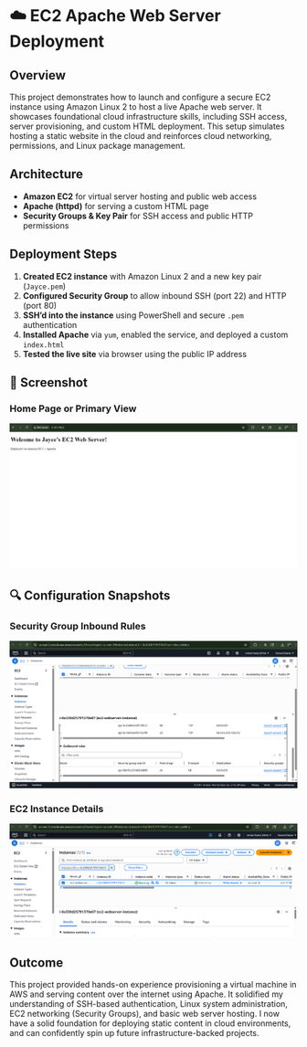 # ☁️ EC2 Apache Web Server Deployment

## Overview
This project demonstrates how to launch and configure a secure EC2 instance using Amazon Linux 2 to host a live Apache web server. It showcases foundational cloud infrastructure skills, including SSH access, server provisioning, and custom HTML deployment. This setup simulates hosting a static website in the cloud and reinforces cloud networking, permissions, and Linux package management.

## Architecture
- **Amazon EC2** for virtual server hosting and public web access
- **Apache (httpd)** for serving a custom HTML page
- **Security Groups & Key Pair** for SSH access and public HTTP permissions

## Deployment Steps
1. **Created EC2 instance** with Amazon Linux 2 and a new key pair (`Jayce.pem`)
2. **Configured Security Group** to allow inbound SSH (port 22) and HTTP (port 80)
3. **SSH’d into the instance** using PowerShell and secure `.pem` authentication
4. **Installed Apache** via `yum`, enabled the service, and deployed a custom `index.html`
5. **Tested the live site** via browser using the public IP address


## 📸 Screenshot

### Home Page or Primary View
![Main Screenshot](./assets/ec2-demo.png)

## 🔍 Configuration Snapshots

### Security Group Inbound Rules
![Policy Screenshot](./assets/security-group-rules.png)

### EC2 Instance Details
![EC2 Instance Screenshot](./assets/ec2-instance-details.png)

## Outcome
This project provided hands-on experience provisioning a virtual machine in AWS and serving content over the internet using Apache. It solidified my understanding of SSH-based authentication, Linux system administration, EC2 networking (Security Groups), and basic web server hosting. I now have a solid foundation for deploying static content in cloud environments, and can confidently spin up future infrastructure-backed projects.
